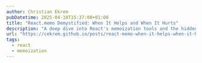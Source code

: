 ```yaml
---
author: Christian Ekrem
pubDatetime: 2025-04-10T15:37:00+01:00
title: "React.memo Demystified: When It Helps and When It Hurts"
description: "A deep dive into React's memoization tools and the hidden pitfalls that make them harder to use than you think"
url: "https://cekrem.github.io/posts/react-memo-when-it-helps-when-it-hurts/"
tags:
  - react
  - memoization
---
```

